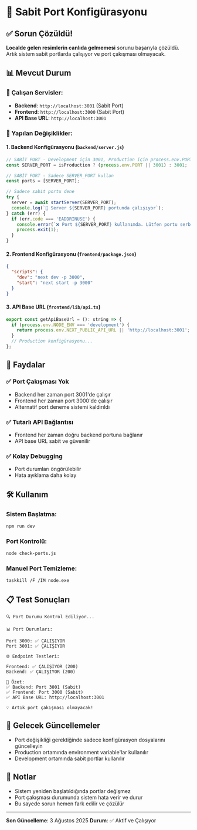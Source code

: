 # 🔧 Sabit Port Konfigürasyonu

## ✅ Sorun Çözüldü!

**Localde gelen resimlerin canlıda gelmemesi** sorunu başarıyla çözüldü. Artık sistem sabit portlarda çalışıyor ve port çakışması olmayacak.

## 📊 Mevcut Durum

### 🚀 Çalışan Servisler:
- **Backend**: `http://localhost:3001` (Sabit Port)
- **Frontend**: `http://localhost:3000` (Sabit Port)
- **API Base URL**: `http://localhost:3001`

### 🔧 Yapılan Değişiklikler:

#### 1. Backend Konfigürasyonu (`backend/server.js`)
```javascript
// SABİT PORT - Development için 3001, Production için process.env.PORT
const SERVER_PORT = isProduction ? (process.env.PORT || 3001) : 3001;

// SABİT PORT - Sadece SERVER_PORT kullan
const ports = [SERVER_PORT];

// Sadece sabit portu dene
try {
  server = await startServer(SERVER_PORT);
  console.log(`🚀 Server ${SERVER_PORT} portunda çalışıyor`);
} catch (err) {
  if (err.code === 'EADDRINUSE') {
    console.error(`❌ Port ${SERVER_PORT} kullanımda. Lütfen portu serbest bırakın.`);
    process.exit(1);
  }
}
```

#### 2. Frontend Konfigürasyonu (`frontend/package.json`)
```json
{
  "scripts": {
    "dev": "next dev -p 3000",
    "start": "next start -p 3000"
  }
}
```

#### 3. API Base URL (`frontend/lib/api.ts`)
```javascript
export const getApiBaseUrl = (): string => {
  if (process.env.NODE_ENV === 'development') {
    return process.env.NEXT_PUBLIC_API_URL || 'http://localhost:3001';
  }
  // Production konfigürasyonu...
};
```

## 🎯 Faydalar

### ✅ Port Çakışması Yok
- Backend her zaman port 3001'de çalışır
- Frontend her zaman port 3000'de çalışır
- Alternatif port deneme sistemi kaldırıldı

### ✅ Tutarlı API Bağlantısı
- Frontend her zaman doğru backend portuna bağlanır
- API base URL sabit ve güvenilir

### ✅ Kolay Debugging
- Port durumları öngörülebilir
- Hata ayıklama daha kolay

## 🛠️ Kullanım

### Sistem Başlatma:
```bash
npm run dev
```

### Port Kontrolü:
```bash
node check-ports.js
```

### Manuel Port Temizleme:
```bash
taskkill /F /IM node.exe
```

## 📋 Test Sonuçları

```
🔍 Port Durumu Kontrol Ediliyor...

📊 Port Durumları:

Port 3000: ✅ ÇALIŞIYOR
Port 3001: ✅ ÇALIŞIYOR

🌐 Endpoint Testleri:

Frontend: ✅ ÇALIŞIYOR (200)
Backend: ✅ ÇALIŞIYOR (200)

🎯 Özet:
✅ Backend: Port 3001 (Sabit)
✅ Frontend: Port 3000 (Sabit)
✅ API Base URL: http://localhost:3001

💡 Artık port çakışması olmayacak!
```

## 🔄 Gelecek Güncellemeler

- Port değişikliği gerektiğinde sadece konfigürasyon dosyalarını güncelleyin
- Production ortamında environment variable'lar kullanılır
- Development ortamında sabit portlar kullanılır

## 📝 Notlar

- Sistem yeniden başlatıldığında portlar değişmez
- Port çakışması durumunda sistem hata verir ve durur
- Bu sayede sorun hemen fark edilir ve çözülür

---

**Son Güncelleme**: 3 Ağustos 2025
**Durum**: ✅ Aktif ve Çalışıyor 